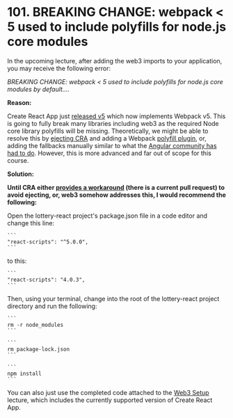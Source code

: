# 101. BREAKING CHANGE: webpack < 5 used to include polyfills for node.js core modules

In the upcoming lecture, after adding the web3 imports to your application, you may receive the following error:

*BREAKING CHANGE: webpack < 5 used to include polyfills for node.js core modules by default....*

**Reason:**

Create React App just [released v5](https://github.com/facebook/create-react-app/releases/tag/v5.0.0) which now implements Webpack v5. This is going to fully break many libraries including web3 as the required Node core library polyfills will be missing. Theoretically, we might be able to resolve this by [ejecting CRA](https://create-react-app.dev/docs/available-scripts/#npm-run-eject) and adding a Webpack [polyfill plugin](https://github.com/Richienb/node-polyfill-webpack-plugin), or, adding the fallbacks manually similar to what the [Angular community has had to do](https://github.com/ChainSafe/web3.js#web3-and-angular). However, this is more advanced and far out of scope for this course.

**Solution:**

**Until CRA either [provides a workaround](https://github.com/facebook/create-react-app/pull/11764) (there is a current pull request) to avoid ejecting, or, web3 somehow addresses this, I would recommend the following:**

Open the lottery-react project's package.json file in a code editor and change this line:

    ```
    "react-scripts": "^5.0.0",
    ```

to this:

    ```
    "react-scripts": "4.0.3",
    ```

Then, using your terminal, change into the root of the lottery-react project directory and run the following:

    ```
    rm -r node_modules
    ```

    ```
    rm package-lock.json
    ```

    ```
    npm install
    ```

You can also just use the completed code attached to the [Web3 Setup](https://www.udemy.com/course/ethereum-and-solidity-the-complete-developers-guide/learn/lecture/9020584#questions) lecture, which includes the currently supported version of Create React App.